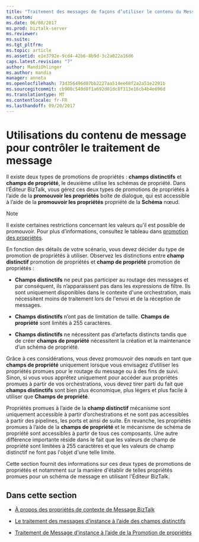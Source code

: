```yaml
---
title: "Traitement des messages de façons d’utiliser le contenu du Message au contrôle de code | Documents Microsoft"
ms.custom: 
ms.date: 06/08/2017
ms.prod: biztalk-server
ms.reviewer: 
ms.suite: 
ms.tgt_pltfrm: 
ms.topic: article
ms.assetid: e1e3792e-9cd4-42b6-8b9d-3c2a022a16d6
caps.latest.revision: "7"
author: MandiOhlinger
ms.author: mandia
manager: anneta
ms.openlocfilehash: 73d356496d07bb2227aa514ee68f2a2a51e2291b
ms.sourcegitcommit: cb908c540d8f1a692d01dc8f313e16cb4b4e696d
ms.translationtype: MT
ms.contentlocale: fr-FR
ms.lasthandoff: 09/20/2017
---
```

# <a name="ways-to-use-message-content-to-control-message-processing"></a>Utilisations du contenu de message pour contrôler le traitement de message
Il existe deux types de promotions de propriétés : **champs distinctifs** et **champs de propriété**, le deuxième utilise les schémas de propriété. Dans l’Éditeur BizTalk, vous gérez ces deux types de promotions de propriétés à l’aide de la **promouvoir les propriétés** boîte de dialogue, qui est accessible à l’aide de la **promouvoir les propriétés** propriété de la  **Schéma** nœud.  
  
> [!NOTE]
>  Il existe certaines restrictions concernant les valeurs qu'il est possible de promouvoir. Pour plus d’informations, consultez le tableau dans [promotion des propriétés](../core/promoting-properties.md).  
  
 En fonction des détails de votre scénario, vous devez décider du type de promotion de propriétés à utiliser. Observez les distinctions entre **champ distinctif** promotion de propriétés et **champ de propriété** promotion de propriétés :  
  
-   **Champs distinctifs** ne peut pas participer au routage des messages et par conséquent, ils n’apparaissent pas dans les expressions de filtre. Ils sont uniquement disponibles dans le contexte d'une orchestration, mais nécessitent moins de traitement lors de l'envoi et de la réception de messages.  
  
-   **Champs distinctifs** n’ont pas de limitation de taille. **Champs de propriété** sont limités à 255 caractères.  
  
-   **Champs distinctifs** ne nécessitent pas d’artefacts distincts tandis que de créer **champs de propriété** nécessitent la création et la maintenance d’un schéma de propriété.  
  
 Grâce à ces considérations, vous devez promouvoir des nœuds en tant que **champs de propriété** uniquement lorsque vous envisagez d’utiliser les propriétés promues pour le routage du message ou à des fins de suivi. Sinon, si vous vous apprêtez uniquement pour accéder aux propriétés promues à partir de vos orchestrations, vous devez tirer parti du fait que **champs distinctifs** sont bien plus économique, plus légers et plus facile à utiliser que  **Champs de propriété**.  
  
 Propriétés promues à l’aide de la **champ distinctif** mécanisme sont uniquement accessible à partir d’orchestrations et ne sont pas accessibles à partir des pipelines, les ports et ainsi de suite. En revanche, les propriétés promues à l’aide de la **champs de propriété** et le mécanisme de schéma de propriété sont accessibles à partir de tous ces composants. Une autre différence importante réside dans le fait que les valeurs de champ de propriété sont limitées à 255 caractères et que les valeurs de champ distinctif ne font pas l'objet d'une telle limite.  
  
 Cette section fournit des informations sur ces deux types de promotions de propriétés et notamment sur la manière d'établir de telles propriétés promues pour un schéma de message en utilisant l'Éditeur BizTalk.  
  
## <a name="in-this-section"></a>Dans cette section  
  
-   [À propos des propriétés de contexte de Message BizTalk](../core/about-biztalk-message-context-properties.md)  
  
-   [Le traitement des messages d’instance à l’aide des champs distinctifs](../core/instance-message-processing-using-distinguished-fields.md)  
  
-   [Traitement de Message d’instance à l’aide de la Promotion de propriétés](../core/instance-message-processing-using-property-promotion.md)
